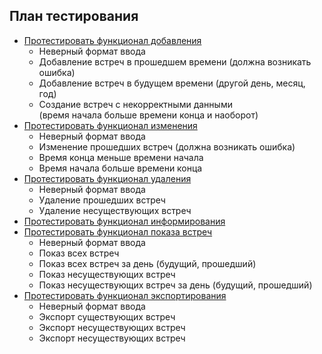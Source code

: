 ## План тестирования

- <u>Протестировать функционал добавления</u>
	- Неверный формат ввода
	- Добавление встреч в прошедшем времени (должна возникать ошибка)
	- Добавление встреч в будущем времени (другой день, месяц, год)
	- Создание встреч с некорректными данными<br>(время начала больше времени конца и наоборот)
- <u>Протестировать функционал изменения</u>
	- Неверный формат ввода
	- Изменение прошедших встреч (должна возникать ошибка)
	- Время конца меньше времени начала
	- Время начала больше времени конца
- <u>Протестировать функционал удаления</u>
	- Неверный формат ввода
	- Удаление прошедших встреч
	- Удаление несуществующих встреч
- <u>Протестировать функционал информирования</u>
- <u>Протестировать функционал показа встреч</u>
	- Неверный формат ввода
	- Показ всех встреч
	- Показ всех встреч за день (будущий, прошедший)
	- Показ несуществующих встреч
	- Показ несуществующих встреч за день (будущий, прошедший)
- <u>Протестировать функционал экспортирования</u>
	- Неверный формат ввода
	- Экспорт существующих встреч
	- Экспорт несуществующих встреч
	- Экспорт несуществующих встреч